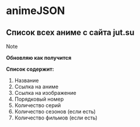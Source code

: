 # animeJSON
## Список всех аниме с сайта jut.su

> [!NOTE]
> **Обновляю как получится**

**Список содержит:**
1. Название
2. Ссылка на аниме
3. Ссылка на изображение
4. Порядковый номер
5. Количество серий
6. Количество сезонов (если есть)
7. Количество фильмов (если есть)
